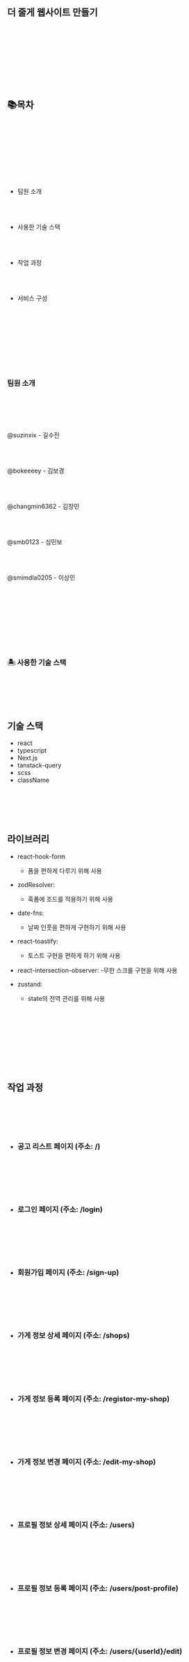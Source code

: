 ##  더 줄게 웹사이트 만들기 
 
<br><br><br><br><br><br><br><br>

## 📚목차

<br><br><br><br><br><br><br><br>


- 팀원 소개
  
<br><br>

- 사용한 기술 스택
  
<br><br>

- 작업 과정
  
<br><br>

- 서비스 구성

<br><br><br><br><br><br><br><br>

### 팀원 소개

<br><br><br><br>

@suzinxix - 길수진

<br><br>

@bokeeeey - 김보경

<br><br>

@changmin6362 - 김창민

<br><br>

@smb0123 - 심민보

<br><br>

@smimdla0205 - 이상민

<br><br><br><br><br><br><br><br>


### 🏝 사용한 기술 스택

<br><br><br><br>


## 기술 스택
 - react
 - typescript
 - Next.js
 - tanstack-query
 - scss
 - className


<br><br><br><br>



## 라이브러리
 - react-hook-form
   - 폼을 편하게 다루기 위해 사용

 - zodResolver:
   - 훅폼에 조드를 적용하기 위해 사용

 - date-fns:
   - 날짜 인풋을 편하게 구현하기 위해 사용

 - react-toastify:
   - 토스트 구현을 편하게 하기 위해 사용

 - react-intersection-observer:
   -무한 스크롤 구현을 위해 사용

 - zustand:
   - state의 전역 관리를 위해 사용



<br><br><br><br><br><br><br><br>


## 작업 과정

<br><br><br><br>

- ### 공고 리스트 페이지 (주소: /)
<br><br>


<br><br>
- ### 로그인 페이지 (주소: /login)
<br><br>

<br><br>
- ### 회원가입 페이지 (주소: /sign-up)
<br><br>

<br><br>
- ### 가게 정보 상세 페이지 (주소: /shops)
<br><br>

<br><br>
- ### 가게 정보 등록 페이지 (주소: /registor-my-shop)
<br><br>

<br><br>
- ### 가게 정보 변경 페이지 (주소: /edit-my-shop)
<br><br>

<br><br>
- ### 프로필 정보 상세 페이지 (주소: /users)
<br><br>

<br><br>
- ### 프로필 정보 등록 페이지 (주소: /users/post-profile)
<br><br>

<br><br>
- ### 프로필 정보 변경 페이지 (주소: /users/{userId}/edit)
<br><br>

<br><br>
- ### 공고 정보 상세 페이지 (주소: /shops/{shopId}/notices/{noticeId})
<br><br>

<br><br>
- ### 공고 정보 등록 페이지 (주소: /shops/post-notice)
<br><br>

<br><br>
- ### 공고 정보 변경 페이지 (주소: /shops/{shopId}/notices/{noticeId}edit)
<br><br>

<br><br><br><br>

  





